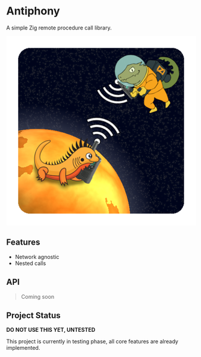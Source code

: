 # Antiphony

A simple Zig remote procedure call library.

![Project Logo](design/logo.png)

## Features

- Network agnostic
- Nested calls

## API

> Coming soon

## Project Status

**DO NOT USE THIS YET, UNTESTED**

This project is currently in testing phase, all core features are already implemented.
